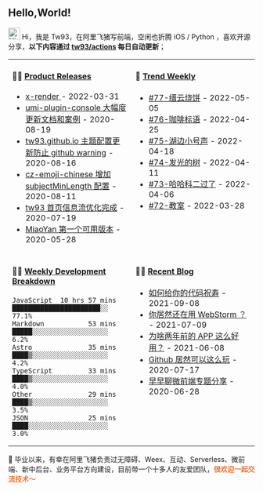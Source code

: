 ## Hello,World!

<img src='https://qpluspicture.oss-cn-beijing.aliyuncs.com/6LjjQA/Hi.gif' alt='Hi' width="24"/> Hi，我是 Tw93，在阿里飞猪写前端，空闲也折腾 iOS / Python ，喜欢开源分享，**以下内容通过 <a href="https://github.com/tw93/tw93/actions" target="_blank">tw93/actions</a> 每日自动更新**；

<table width="960px">
<tr>
<td valign="top" width="50%">

#### 🏋️‍♀️ <a href="https://github.com/tw93/tw93/blob/main/releases.md" target="_blank">Product Releases</a>

<!-- recent_releases starts -->
* <a href='https://github.com/alibaba/x-render/releases/tag/v1.9.9' target='_blank'>x-render </a> - 2022-03-31
* <a href='https://github.com/tw93/umi-plugin-console/releases/tag/v0.2.2' target='_blank'>umi-plugin-console 大幅度更新文档和案例</a> - 2020-08-19
* <a href='https://github.com/tw93/tw93.github.io/releases/tag/v0.2.0' target='_blank'>tw93.github.io 主题配置更新防止 github warning</a> - 2020-08-16
* <a href='https://github.com/tw93/cz-emoji-chinese/releases/tag/v0.3.1' target='_blank'>cz-emoji-chinese 增加 subjectMinLength 配置</a> - 2020-08-11
* <a href='https://github.com/tw93/tw93/releases/tag/V1.0' target='_blank'>tw93 首页信息流优化完成</a> - 2020-07-19
* <a href='https://github.com/tw93/MiaoYan/releases/tag/V0.1' target='_blank'>MiaoYan 第一个可用版本</a> - 2020-05-28
<!-- recent_releases ends -->

</td>
<td valign="top" width="50%">

#### 🎉 <a href="https://github.com/tw93/weekly" target="_blank">Trend Weekly</a>

<!-- weekly starts -->

* [#77-缙云烧饼](https://github.com/tw93/weekly/tree/main/md/%2377-%E7%BC%99%E4%BA%91%E7%83%A7%E9%A5%BC.md) - 2022-05-05
* [#76-咖啡标语](https://github.com/tw93/weekly/tree/main/md/%2376-%E5%92%96%E5%95%A1%E6%A0%87%E8%AF%AD.md) - 2022-04-25
* [#75-湖边小号声](https://github.com/tw93/weekly/tree/main/md/%2375-%E6%B9%96%E8%BE%B9%E5%B0%8F%E5%8F%B7%E5%A3%B0.md) - 2022-04-18
* [#74-发光的树](https://github.com/tw93/weekly/tree/main/md/%2374-%E5%8F%91%E5%85%89%E7%9A%84%E6%A0%91.md) - 2022-04-11
* [#73-哈哈科二过了](https://github.com/tw93/weekly/tree/main/md/%2373-%E5%93%88%E5%93%88%E7%A7%91%E4%BA%8C%E8%BF%87%E4%BA%86.md) - 2022-04-06
* [#72-教室](https://github.com/tw93/weekly/tree/main/md/%2372-%E6%95%99%E5%AE%A4.md) - 2022-03-28

<!-- weekly ends -->

</td>
</tr>
<tr>
<td valign="top" width="50%">

#### 🏊‍♂️ <a href="https://gist.github.com/tw93/7854aac61f991ef4e7ae7b8440e4fdc6" target="_blank">Weekly Development Breakdown</a>

<!-- code_time starts -->

```text
JavaScript  10 hrs 57 mins  ██████████████████████░░  77.1%
Markdown           53 mins  █████░░░░░░░░░░░░░░░░░░░   6.2%
Astro              35 mins  ████▒░░░░░░░░░░░░░░░░░░░   4.2%
TypeScript         33 mins  ████▒░░░░░░░░░░░░░░░░░░░   4.0%
Other              29 mins  ████▒░░░░░░░░░░░░░░░░░░░   3.5%
JSON               25 mins  ████░░░░░░░░░░░░░░░░░░░░   3.0%
```

<!-- code_time ends -->

</td>
<td valign="top" width="50%">

#### 🤾‍♂️ <a href="https://tw93.github.io/" target="_blank">Recent Blog</a>

<!-- blog starts -->
* <a href='https://tw93.github.io/2021-09-08/code.html' target='_blank'>如何给你的代码祝寿</a> - 2021-09-08
* <a href='https://tw93.github.io/2021-07-09/webstorm.html' target='_blank'>你居然还在用 WebStorm ？</a> - 2021-07-09
* <a href='https://tw93.github.io/2021-06-08/app.html' target='_blank'>为啥两年前的 APP 这么好用？</a> - 2021-06-08
* <a href='https://tw93.github.io/2020-07-17/markdown.html' target='_blank'>Github 居然可以这么玩</a> - 2020-07-17
* <a href='https://tw93.github.io/2020-06-28/zaozaoliao.html' target='_blank'>早早聊微前端专题分享</a> - 2020-06-28
<!-- blog ends -->

</td>
  </tr>
  </table>

📮 毕业以来，有幸在阿里飞猪负责过无障碍、Weex、互动、Serverless、微前端、新中后台、业务平台方向建设，目前带一个十多人的友爱团队，<span style="color:#EE722E">**很欢迎一起交流技术～</span>**
